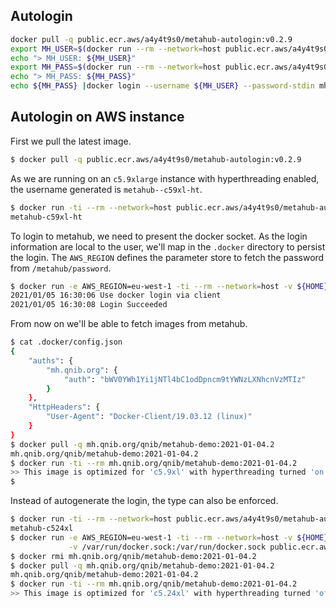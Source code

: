 ## Autologin

```bash
docker pull -q public.ecr.aws/a4y4t9s0/metahub-autologin:v0.2.9
export MH_USER=$(docker run --rm --network=host public.ecr.aws/a4y4t9s0/metahub-autologin:v0.2.9 -get-user)
echo "> MH_USER: ${MH_USER}"
export MH_PASS=$(docker run --rm --network=host public.ecr.aws/a4y4t9s0/metahub-autologin:v0.2.9 -get-pass -aws-region=eu-west-1)
echo "> MH_PASS: ${MH_PASS}"
echo ${MH_PASS} |docker login --username ${MH_USER} --password-stdin mh.qnib.org
```

## Autologin on AWS instance

First we pull the latest image.

```bash
$ docker pull -q public.ecr.aws/a4y4t9s0/metahub-autologin:v0.2.9
```

As we are running on an `c5.9xlarge` instance with hyperthreading enabled, the username generated is `metahub--c59xl-ht`.

```bash
$ docker run -ti --rm --network=host public.ecr.aws/a4y4t9s0/metahub-autologin:v0.2.7_dirty -get-user
metahub-c59xl-ht
```

To login to metahub, we need to present the docker socket. As the login information are local to the user, we'll map in the `.docker` directory to persist the login.
The `AWS_REGION` defines the parameter store to fetch the password from `/metahub/password`.

```bash
$ docker run -e AWS_REGION=eu-west-1 -ti --rm --network=host -v ${HOME}/.docker:/root/.docker -v /var/run/docker.sock:/var/run/docker.sock public.ecr.aws/a4y4t9s0/metahub-autologin:v0.2.7_dirty
2021/01/05 16:30:06 Use docker login via client
2021/01/05 16:30:08 Login Succeeded
```

From now on we'll be able to fetch images from metahub.

```bash
$ cat .docker/config.json
{
	"auths": {
		"mh.qnib.org": {
			"auth": "bWV0YWh1Yi1jNTl4bC1odDpncm9tYWNzLXNhcnVzMTIz"
		}
	},
	"HttpHeaders": {
		"User-Agent": "Docker-Client/19.03.12 (linux)"
	}
}
$ docker pull -q mh.qnib.org/qnib/metahub-demo:2021-01-04.2
mh.qnib.org/qnib/metahub-demo:2021-01-04.2
$ docker run -ti --rm mh.qnib.org/qnib/metahub-demo:2021-01-04.2
>> This image is optimized for 'c5.9xl' with hyperthreading turned 'on'
$
```

Instead of autogenerate the login, the type can also be enforced.

```bash
$ docker run -ti --rm --network=host public.ecr.aws/a4y4t9s0/metahub-autologin:v0.2.9 -get-user -type c524xl
metahub-c524xl
$ docker run -e AWS_REGION=eu-west-1 -ti --rm --network=host -v ${HOME}/.docker:/root/.docker \
             -v /var/run/docker.sock:/var/run/docker.sock public.ecr.aws/a4y4t9s0/metahub-autologin:v0.2.9 -docker-login -type=c524xl
$ docker rmi mh.qnib.org/qnib/metahub-demo:2021-01-04.2
$ docker pull -q mh.qnib.org/qnib/metahub-demo:2021-01-04.2
mh.qnib.org/qnib/metahub-demo:2021-01-04.2
$ docker run -ti --rm mh.qnib.org/qnib/metahub-demo:2021-01-04.2
>> This image is optimized for 'c5.24xl' with hyperthreading turned 'off'
```